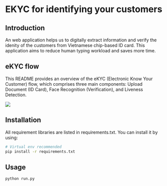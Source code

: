 # **EKYC for identifying your customers**

## **Introduction**

An web application helps us to digitally extract information and verify the idenity of the customers from Vietnamese chip-based ID card. This application aims to reduce human typing workload and saves more time.

## eKYC flow 
This README provides an overview of the eKYC (Electronic Know Your Customer) flow, which comprises three main components: Upload Document (ID Card), Face Recognition (Verification), and Liveness Detection.

![](sources/static/assets/eKYC-process.png/flow.jpg)

## **Installation**
All requirement libraries are listed in requirements.txt. You can install it by using:

``` bash
# Virtual env recommended
pip install -r requirements.txt
```

## **Usage**
``` python
python run.py
```


